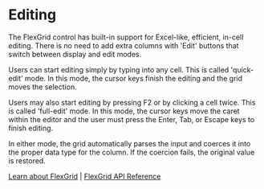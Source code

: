 Editing
=======

The FlexGrid control has built-in support for Excel-like, efficient, in-cell editing.
There is no need to add extra columns with 'Edit' buttons that switch between display and edit modes.

Users can start editing simply by typing into any cell. This is called 'quick-edit' mode.
In this mode, the cursor keys finish the editing and the grid moves the selection.

Users may also start editing by pressing F2 or by clicking a cell twice. This is called 'full-edit' mode.
In this mode, the cursor keys move the caret within the editor and the user must press the Enter, Tab, or Escape keys to finish editing. 

In either mode, the grid automatically parses the input and coerces it into the proper data type for the column.
If the coercion fails, the original value is restored.

[Learn about FlexGrid](https://www.grapecity.com/wijmo/flexgrid-javascript-data-grid) | [FlexGrid API Reference](https://www.grapecity.com/wijmo/api/classes/wijmo_grid.flexgrid.html)